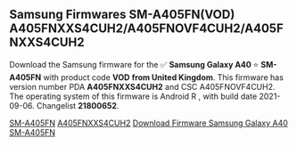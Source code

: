 <h2>Samsung Firmwares SM-A405FN(VOD) A405FNXXS4CUH2/A405FNOVF4CUH2/A405FNXXS4CUH2</h2>
Download the Samsung firmware for the ✅ <strong>Samsung Galaxy A40 </strong> ⭐ <strong>SM-A405FN</strong> with product code <strong>VOD</strong> <strong> from United Kingdom</strong>. This firmware has version number PDA <strong>A405FNXXS4CUH2</strong> and CSC A405FNOVF4CUH2. The operating system of this firmware is Android R , with build date 2021-09-06. Changelist <strong>21800652</strong>.


[SM-A405FN](https://samfirm.shop/samsung/model/SM-A405FN)
[A405FNXXS4CUH2](https://samfirm.shop/samsung/pda/A405FNXXS4CUH2)
[Download Firmware Samsung Galaxy A40 SM-A405FN](https://samfirm.shop/samsung/firmware/453506)
